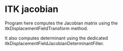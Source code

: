 # ITK jacobian

Program here computes the Jacobian matrix using the itkDisplacementFieldTransform method.

It also computes determinant using the dedicated itkDisplacementFieldJacobianDeterminantFilter.
